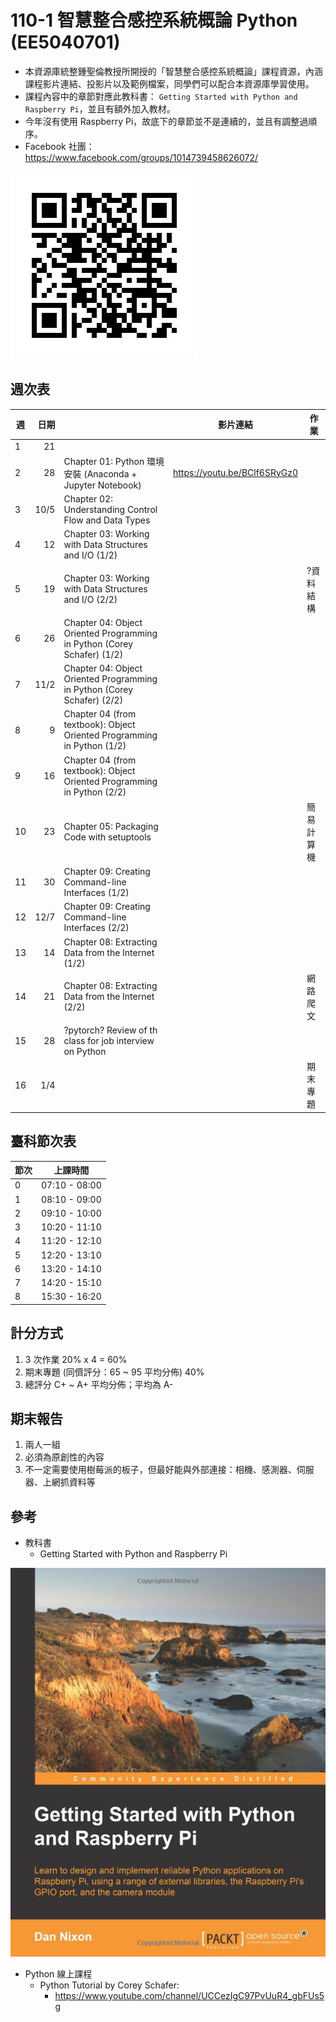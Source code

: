 # 110-1 智慧整合感控系統概論 Python (EE5040701)
* 本資源庫統整鍾聖倫教授所開授的「智慧整合感控系統概論」課程資源，內涵課程影片連結、投影片以及範例檔案，同學們可以配合本資源庫學習使用。
* 課程內容中的章節對應此教科書： `Getting Started with Python and Raspberry Pi`，並且有額外加入教材。
* 今年沒有使用 Raspberry Pi，故底下的章節並不是連續的，並且有調整過順序。
* Facebook 社團：https://www.facebook.com/groups/1014739458626072/

![](./static/images/qrcode.jpg)

## 週次表
| 週  | 日期   |                                                                         |影片連結  | 作業    |
|----|-----:|-------------------------------------------------------------------------|------------|-------|
| 1  | 21   |                                                                         |       |
| 2  | 28   | Chapter 01: Python 環境安裝 (Anaconda + Jupyter Notebook)                |https://youtu.be/BClf6SRyGz0|       |
| 3  | 10/5 | Chapter 02: Understanding Control Flow and Data Types                   ||       |
| 4  | 12   | Chapter 03: Working with Data Structures and I/O (1/2)                  ||       |
| 5  | 19   | Chapter 03: Working with Data Structures and I/O (2/2)                  || ?資料結構 |
| 6  | 26   | Chapter 04: Object Oriented Programming in Python (Corey Schafer) (1/2) ||       |
| 7  | 11/2 | Chapter 04: Object Oriented Programming in Python (Corey Schafer) (2/2) ||       |
| 8  | 9    | Chapter 04 (from textbook): Object Oriented Programming in Python (1/2) ||       |
| 9  | 16   | Chapter 04 (from textbook): Object Oriented Programming in Python (2/2) ||       |
| 10 | 23   | Chapter 05: Packaging Code with setuptools                              || 簡易計算機 |
| 11 | 30   | Chapter 09: Creating Command-line Interfaces (1/2)                      ||       |
| 12 | 12/7 | Chapter 09: Creating Command-line Interfaces (2/2)                      ||       |
| 13 | 14   | Chapter 08: Extracting Data from the Internet (1/2)                     ||       |
| 14 | 21   | Chapter 08: Extracting Data from the Internet (2/2)                     || 網路爬文  |
| 15 | 28   | ?pytorch? Review of th class for job interview on Python                ||       |
| 16 | 1/4  |                                                                         || 期末專題  |

## 臺科節次表
| 節次 | 上課時間      |    
| --- | ------------ |    
| 0   | 07:10 - 08:00 |    
| 1   | 08:10 - 09:00 |    
| 2   | 09:10 - 10:00 |    
| 3   | 10:20 - 11:10 |    
| 4   | 11:20 - 12:10 |    
| 5   | 12:20 - 13:10 |    
| 6   | 13:20 - 14:10 |    
| 7   | 14:20 - 15:10 |    
| 8   | 15:30 - 16:20 |    

## 計分方式
1. 3 次作業 20% x 4 = 60%
2. 期末專題 (同儕評分：65 ~ 95 平均分佈) 40%
3. 總評分 C+ ~ A+ 平均分佈；平均為 A-

## 期末報告
1. 兩人一組
2. 必須為原創性的內容
3. 不一定需要使用樹莓派的板子，但最好能與外部連接：相機、感測器、伺服器、上網抓資料等

## 參考
* 教科書
    * Getting Started with Python and Raspberry Pi

![](./static/images/book_cover.jpg)

* Python 線上課程
    * Python Tutorial by Corey Schafer: 
        * https://www.youtube.com/channel/UCCezIgC97PvUuR4_gbFUs5g
